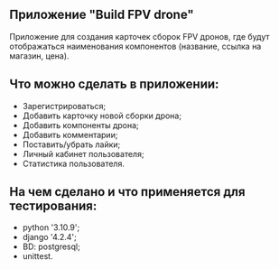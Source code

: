 ## Приложение "Build FPV drone"

Приложение для создания карточек сборок FPV дронов, где будут отображаться наименования компонентов (название, ссылка на магазин, цена).

## Что можно сделать в приложении:

- Зарегистрироваться;
- Добавить карточку новой сборки дрона;
- Добавить компоненты дрона;
- Добавить комментарии;
- Поставить/убрать лайки;
- Личный кабинет пользователя;
- Статистика пользователя.

## На чем сделано и что применяется для тестирования:
- python '3.10.9';
- django '4.2.4';
- BD: postgresql;
- unittest.

